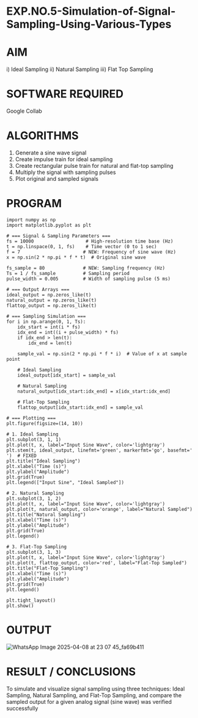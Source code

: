 # EXP.NO.5-Simulation-of-Signal-Sampling-Using-Various-Types

# AIM
 i) Ideal Sampling
ii) Natural Sampling
iii) Flat Top Sampling

# SOFTWARE REQUIRED
Google Collab

# ALGORITHMS

1. Generate a sine wave signal
2. Create impulse train for ideal sampling
3. Create rectangular pulse train for natural and flat-top sampling
4. Multiply the signal with sampling pulses
5. Plot original and sampled signals
   
# PROGRAM
```
import numpy as np
import matplotlib.pyplot as plt

# === Signal & Sampling Parameters ===
fs = 10000                   # High-resolution time base (Hz)
t = np.linspace(0, 1, fs)    # Time vector (0 to 1 sec)
f = 7                       # NEW: Frequency of sine wave (Hz)
x = np.sin(2 * np.pi * f * t)  # Original sine wave

fs_sample = 80              # NEW: Sampling frequency (Hz)
Ts = 1 / fs_sample          # Sampling period
pulse_width = 0.005         # Width of sampling pulse (5 ms)

# === Output Arrays ===
ideal_output = np.zeros_like(t)
natural_output = np.zeros_like(t)
flattop_output = np.zeros_like(t)

# === Sampling Simulation ===
for i in np.arange(0, 1, Ts):
    idx_start = int(i * fs)
    idx_end = int((i + pulse_width) * fs)
    if idx_end > len(t):
        idx_end = len(t)

    sample_val = np.sin(2 * np.pi * f * i)  # Value of x at sample point

    # Ideal Sampling
    ideal_output[idx_start] = sample_val

    # Natural Sampling
    natural_output[idx_start:idx_end] = x[idx_start:idx_end]

    # Flat-Top Sampling
    flattop_output[idx_start:idx_end] = sample_val

# === Plotting ===
plt.figure(figsize=(14, 10))

# 1. Ideal Sampling
plt.subplot(3, 1, 1)
plt.plot(t, x, label="Input Sine Wave", color='lightgray')
plt.stem(t, ideal_output, linefmt='green', markerfmt='go', basefmt=' ')  # FIXED
plt.title("Ideal Sampling")
plt.xlabel("Time (s)")
plt.ylabel("Amplitude")
plt.grid(True)
plt.legend(["Input Sine", "Ideal Sampled"])

# 2. Natural Sampling
plt.subplot(3, 1, 2)
plt.plot(t, x, label="Input Sine Wave", color='lightgray')
plt.plot(t, natural_output, color='orange', label="Natural Sampled")
plt.title("Natural Sampling")
plt.xlabel("Time (s)")
plt.ylabel("Amplitude")
plt.grid(True)
plt.legend()

# 3. Flat-Top Sampling
plt.subplot(3, 1, 3)
plt.plot(t, x, label="Input Sine Wave", color='lightgray')
plt.plot(t, flattop_output, color='red', label="Flat-Top Sampled")
plt.title("Flat-Top Sampling")
plt.xlabel("Time (s)")
plt.ylabel("Amplitude")
plt.grid(True)
plt.legend()

plt.tight_layout()
plt.show()
```
# OUTPUT
![WhatsApp Image 2025-04-08 at 23 07 45_fa69b411](https://github.com/user-attachments/assets/44ddc448-04a2-41e3-aee5-099ce0ad5872)

 
# RESULT / CONCLUSIONS
To simulate and visualize signal sampling using three techniques: Ideal Sampling,
Natural Sampling, and Flat-Top Sampling, and compare the sampled output for a given
analog signal (sine wave) was verified successfully

